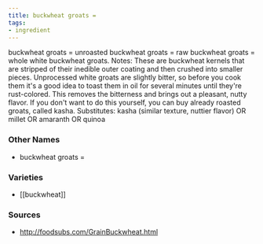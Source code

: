 ```yaml
---
title: buckwheat groats =
tags:
- ingredient
---
```

buckwheat groats = unroasted buckwheat groats = raw buckwheat groats = whole white buckwheat groats. Notes: These are buckwheat kernels that are stripped of their inedible outer coating and then crushed into smaller pieces. Unprocessed white groats are slightly bitter, so before you cook them it's a good idea to toast them in oil for several minutes until they're rust-colored. This removes the bitterness and brings out a pleasant, nutty flavor. If you don't want to do this yourself, you can buy already roasted groats, called kasha. Substitutes: kasha (similar texture, nuttier flavor) OR millet OR amaranth OR quinoa

### Other Names

* buckwheat groats =

### Varieties

* [[buckwheat]]

### Sources
* http://foodsubs.com/GrainBuckwheat.html
